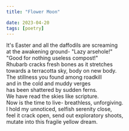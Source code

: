 ```yaml
---
title: "Flower Moon"

date: 2023-04-20
tags: [poetry]
---
```


It's Easter and all the daffodils are screaming  
at the awakening ground- "Lazy arsehole!"  
"Good for nothing useless compost!"  
Rhubarb cracks fresh bones as it stretches  
towards a terracotta sky, body on new body.  
The stillness you found among roadkill  
and in the cold and muddy verges  
has been shattered by sudden ferns.  
We have read the skies like scripture.  
Now is the time to live- breathless, unforgiving.  
I hold my unnoticed, selfish serenity close,   
feel it crack open, send out exploratory shoots,  
mutate into this fragile yellow dream.  